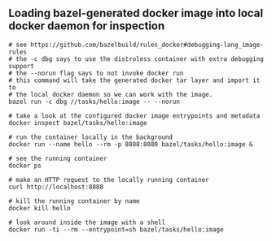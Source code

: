 ## Loading bazel-generated docker image into local docker daemon for inspection

    # see https://github.com/bazelbuild/rules_docker#debugging-lang_image-rules
    # the -c dbg says to use the distroless container with extra debugging support
    # the --norun flag says to not invoke docker run
    # this command will take the generated docker tar layer and import it to
    # the local docker daemon so we can work with the image.
    bazel run -c dbg //tasks/hello:image -- --norun

    # take a look at the configured docker image entrypoints and metadata
    docker inspect bazel/tasks/hello:image

    # run the container locally in the background
    docker run --name hello --rm -p 8888:8080 bazel/tasks/hello:image &

    # see the running container
    docker ps

    # make an HTTP request to the locally running container
    curl http://localhost:8888

    # kill the running container by name
    docker kill hello

    # look around inside the image with a shell
    docker run -ti --rm --entrypoint=sh bazel/tasks/hello:image
